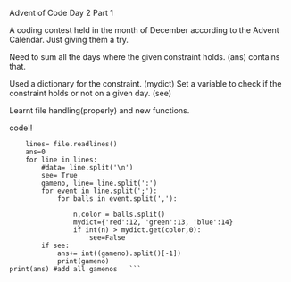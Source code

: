 Advent of Code Day 2 Part 1

A coding contest held in the month of December according to the Advent Calendar. Just giving them a try.

Need to sum all the days where the given constraint holds.
(ans) contains that. 

Used a dictionary for the constraint.
(mydict)
Set a variable to check if the constraint holds or not on a given day. (see)


Learnt file handling(properly) and new functions.

code!!


```with open("input2.txt", 'r') as file:
    lines= file.readlines()
    ans=0
    for line in lines:
        #data= line.split('\n')
        see= True
        gameno, line= line.split(':')
        for event in line.split(';'):
            for balls in event.split(','):
                
                n,color = balls.split()
                mydict={'red':12, 'green':13, 'blue':14}
                if int(n) > mydict.get(color,0):
                    see=False
        if see:
            ans+= int((gameno).split()[-1])
            print(gameno)
print(ans) #add all gamenos   ```    
